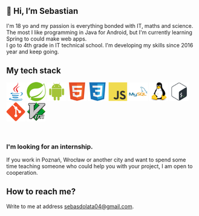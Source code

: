 ## 👋 Hi, I’m Sebastian
<p>I'm 18 yo and my passion is everything bonded with IT, maths and science.<br />
The most I like programming in Java for Android, but I'm currently learning Spring to could make web apps.<br />
I go to 4th grade in IT technical school. I'm developing my skills since 2016 year and keep going.</p>

## My tech stack
<p>
<img src="https://raw.githubusercontent.com/devicons/devicon/master/icons/java/java-original.svg" alt="java" width="50px" height="50px" />
<img src="https://raw.githubusercontent.com/devicons/devicon/master/icons/spring/spring-original.svg" alt="spring" width="50px" height="50px" />
<img src="https://raw.githubusercontent.com/devicons/devicon/master/icons/android/android-original.svg" alt="android" width="50px" height="50px" />
<img src="https://raw.githubusercontent.com/devicons/devicon/master/icons/html5/html5-original.svg" alt="html" width="50px" height="50px" />
<img src="https://raw.githubusercontent.com/devicons/devicon/master/icons/css3/css3-original.svg" alt="css" width="50px" height="50px" />
<img src="https://raw.githubusercontent.com/devicons/devicon/master/icons/javascript/javascript-original.svg" alt="js" width="50px" height="50px" />
<img src="https://raw.githubusercontent.com/devicons/devicon/master/icons/mysql/mysql-original-wordmark.svg" alt="mysql" width="50px" height="50px" />
<img src="https://raw.githubusercontent.com/devicons/devicon/master/icons/linux/linux-original.svg" alt="linux" width="50px" height="50px" />
<img src="https://raw.githubusercontent.com/devicons/devicon/master/icons/bash/bash-original.svg" alt="bash" width="50px" height="50px" />
<img src="https://raw.githubusercontent.com/devicons/devicon/master/icons/git/git-original.svg" alt="git" width="50px" height="50px" />
<img src="https://raw.githubusercontent.com/devicons/devicon/master/icons/vim/vim-original.svg" alt="vim" width="50px" height="50px" />
</p>
<br />

### I'm looking for an internship.
<p>If you work in Poznań, Wrocław or another city and want to spend some time teaching someone who could help you with your project, I am open to cooperation.</p>

## How to reach me?
<p>Write to me at address <a href="mailto:sebasdolata04@gmail.com" target="_blank">sebasdolata04@gmail.com</a>.</p>
